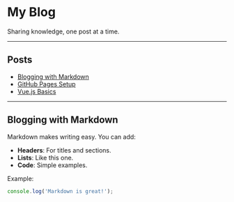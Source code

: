 # My Blog

Sharing knowledge, one post at a time.

---

## Posts

- [Blogging with Markdown](#blogging-with-markdown)
- [GitHub Pages Setup](#github-pages-setup)
- [Vue.js Basics](#vuejs-basics)

---

## Blogging with Markdown

Markdown makes writing easy. You can add:

- **Headers**: For titles and sections.
- **Lists**: Like this one.
- **Code**: Simple examples.

Example:
```javascript
console.log('Markdown is great!');
